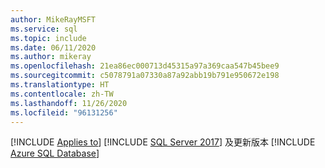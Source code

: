 ```yaml
---
author: MikeRayMSFT
ms.service: sql
ms.topic: include
ms.date: 06/11/2020
ms.author: mikeray
ms.openlocfilehash: 21ea86ec000713d45315a97a369caa547b45bee9
ms.sourcegitcommit: c5078791a07330a87a92abb19b791e950672e198
ms.translationtype: HT
ms.contentlocale: zh-TW
ms.lasthandoff: 11/26/2020
ms.locfileid: "96131256"
---
```

[!INCLUDE [Applies to](../../includes/applies-md.md)] [!INCLUDE [SQL Server 2017](_ss2017.md)] 及更新版本  [!INCLUDE [Azure SQL Database](../../includes/applies-to-version/_asdb.md)]
